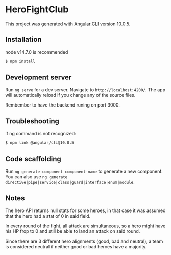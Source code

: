 # HeroFightClub

This project was generated with [Angular CLI](https://github.com/angular/angular-cli) version 10.0.5.

## Installation

node v14.7.0 is recommended

```bash
$ npm install
```

## Development server

Run `ng serve` for a dev server. Navigate to `http://localhost:4200/`. The app will automatically reload if you change any of the source files.

Rembember to have the backend runing on port 3000.

## Troubleshooting

if ng command is not recognized:

```bash
$ npm link @angular/cli@10.0.5
```

## Code scaffolding

Run `ng generate component component-name` to generate a new component. You can also use `ng generate directive|pipe|service|class|guard|interface|enum|module`.

## Notes

The hero API returns null stats for some heroes, in that case it was assumed that the hero had a stat of 0 in said field.

In every round of the fight, all attack are simultaneous, so a hero might have his HP frop to 0 and still be able to land an attack on said round.

Since there are 3 different hero alignments (good, bad and neutral), a team is considered neutral if neither good or bad heroes have a majority.



